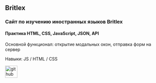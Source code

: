 ## Britlex
### Сайт по изучению иностранных языков Britlex

#### Практика HTML, CSS, JavaScript, JSON, API

Основной функционал: открытие модальных окон, отправка форм на сервер

Навыки: JS / HTML / CSS


[<img src='https://cdn.jsdelivr.net/npm/simple-icons@3.0.1/icons/github.svg' alt='github' height='40'>](https://regina5425.github.io/Britlex/)  


